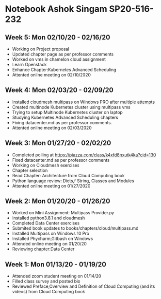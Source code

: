 # Notebook Ashok Singam SP20-516-232

## Week 5: Mon 02/10/20 - 02/16/20

* Working on Project proposal
* Updated chapter page as per professor comments
* Worked on vms in chamelon cloud assignment
* Learn Openstack
* Enhance Chapter:Kubernetes Advanced Scheduling
* Attented online meeting on 02/10/2020

## Week 4: Mon 02/03/20 - 02/09/20

* Installed cloudmesh multipass on Windows PRO after multiple attempts
* Created multinode Kubernetes cluster using multipass vms
* Trying to setup Multinode Kubernetes cluster on laptop
* Studying Kubernetes Advanced Scheduling chapters
* Fixing datacenter.md as per professor comments. 
* Attented online meeting on 02/03/2020

## Week 3: Mon 01/27/20 - 02/02/20

* Completed polling at <https://piazza.com/class/k4xfd8nxutk4ka?cid=130>
* Fixed datacenter.md as per professor comments
* Working on Cloudmesh exercises
* Chapter selection
* Read Chapter: Architecture from Cloud Computing book
* Python language review: Dicts,f String, Classes and Modules
* Attented online meeting on 01/27/2020

## Week 2: Mon 01/20/20 - 01/26/20

* Worked on Mini Assignment: Multipass Provider.py
* Installed python3.8.1 and cloudmesh
* Completed Data Center exercises
* Submited book updates to books/chapters/cloud/multipass.md
* Installed Multipass on Windows 10 Pro
* Installed Phycharm,Gitbash on Windows
* Attended online meeting on 01/20/20
* Reviewing chapter:Data Center

## Week 1: Mon 01/13/20 - 01/19/20

* Attended zoom student meeting on 01/14/20
* Filled class survey and posted bio
* Reviewed Preface,Overview and Definition of Cloud Computing (and its videos) from Cloud Computing book




